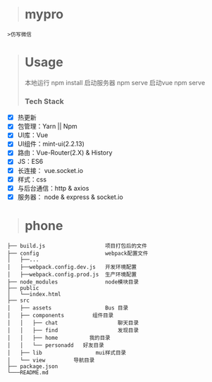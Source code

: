 ># mypro
    >仿写微信
># Usage
 >本地运行
 >npm install
 >启动服务器 npm serve
 >启动vue npm serve
 >### Tech Stack
 - [x] 热更新
 - [x] 包管理：Yarn || Npm
 - [x] UI库：Vue
 - [x] UI组件：mint-ui(2.2.13)
 - [x] 路由：Vue-Router(2.X) & History
 - [x] JS：ES6
 - [x] 长连接： vue.socket.io
 - [x] 样式：css
 - [x] 与后台通信：http & axios
 - [x]  服务器： node & express & socket.io

 >#  phone

 ```
 ├── build.js                   项目打包后的文件
 ├── config                     webpack配置文件
 │   ├──...
 │   ├──webpack.config.dev.js   开发环境配置
 │   ├──webpack.config.prod.js  生产环境配置
 ├── node_modules               node模块目录
 ├── public
 │   └──index.html
 ├── src
 │   ├── assets                 Bus 目录
 │   ├── components         组件目录
 │   │   ├── chat                   聊天目录
 │   │   ├── find                   发现目录
 │   │   ├── home          我的目录
 │   │   └── personadd   好友目录
 │   ├── lib                 mui样式目录
 │   └── view         导航目录
 ├── package.json
 └───README.md
```
